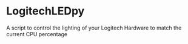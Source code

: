 # LogitechLEDpy
A script to control the lighting of your Logitech Hardware to match the current CPU percentage
